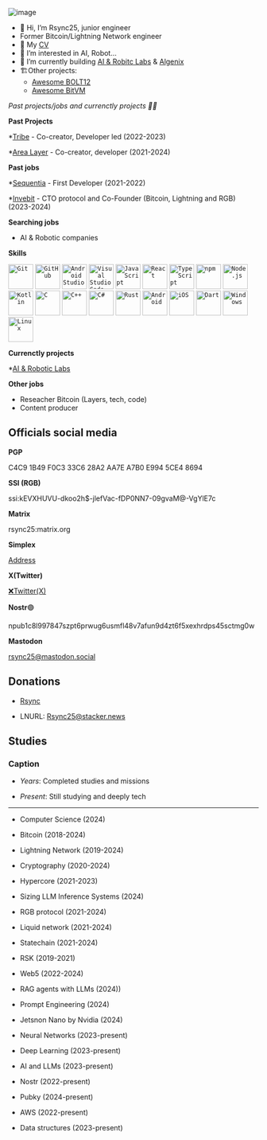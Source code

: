 ![image](https://github.com/user-attachments/assets/cff29ef4-4c9d-4122-8699-0e207aa6be03)

- 👋 Hi, I’m Rsync25, junior engineer
- Former Bitcoin/Lightning Network engineer
- 📃 My [CV](https://rsync25.github.io/resume/)
- 👀 I’m interested in  AI, Robot...
- 🌱 I’m currently building [AI & Robitc Labs](https://github.com/AI-Robotic-Labs) & [Algenix](https://github.com/Algenix-Org)
- 🏗️Other projects:
  * [Awesome BOLT12](https://github.com/Rsync25/awesome-bolt12)
  * [Awesome BitVM](https://github.com/Rsync25/awesome-bitvm)

*Past projects/jobs and currenctly projects 👨‍💻*

**Past Projects**

*[Tribe](https://tribebtc.com/) - Co-creator, Developer led  (2022-2023)

*[Area Layer](https://github.com/AreaLayer) - Co-creator, developer (2021-2024)

**Past jobs**

*[Sequentia](https://sequentia.io) -  First Developer (2021-2022)

*[Invebit](https://www.invebit.com/) - CTO protocol and Co-Founder (Bitcoin, Lightning and RGB) (2023-2024)

**Searching jobs**

- AI & Robotic companies

**Skills**
<div>

<code><img width="50" src="https://user-images.githubusercontent.com/25181517/192108372-f71d70ac-7ae6-4c0d-8395-51d8870c2ef0.png" alt="Git" title="Git"/></code>
<code><img width="50" src="https://user-images.githubusercontent.com/25181517/192108374-8da61ba1-99ec-41d7-80b8-fb2f7c0a4948.png" alt="GitHub" title="GitHub"/></code>
<code><img width="50" src="https://user-images.githubusercontent.com/25181517/192108895-20dc3343-43e3-4a54-a90e-13a4abbc57b9.png" alt="Android Studio" title="Android Studio"/></code>
<code><img width="50" src="https://user-images.githubusercontent.com/25181517/192108891-d86b6220-e232-423a-bf5f-90903e6887c3.png" alt="Visual Studio Code" title="Visual Studio Code"/></code>
<code><img width="50" src="https://user-images.githubusercontent.com/25181517/117447155-6a868a00-af3d-11eb-9cfe-245df15c9f3f.png" alt="JavaScript" title="JavaScript"/></code>
<code><img width="50" src="https://user-images.githubusercontent.com/25181517/183897015-94a058a6-b86e-4e42-a37f-bf92061753e5.png" alt="React" title="React"/></code>
<code><img width="50" src="https://user-images.githubusercontent.com/25181517/183890598-19a0ac2d-e88a-4005-a8df-1ee36782fde1.png" alt="TypeScript" title="TypeScript"/></code>
<code><img width="50" src="https://user-images.githubusercontent.com/25181517/121401671-49102800-c959-11eb-9f6f-74d49a5e1774.png" alt="npm" title="npm"/></code>
<code><img width="50" src="https://user-images.githubusercontent.com/25181517/183568594-85e280a7-0d7e-4d1a-9028-c8c2209e073c.png" alt="Node.js" title="Node.js"/></code>
<code><img width="50" src="https://user-images.githubusercontent.com/25181517/185062810-7ee0c3d2-17f2-4a98-9d8a-a9576947692b.png" alt="Kotlin" title="Kotlin"/></code>
<code><img width="50" src="https://user-images.githubusercontent.com/25181517/192106070-46255bcf-65e6-4c6b-a296-bf8d0d8fb2a7.png" alt="C" title="C"/></code>
<code><img width="50" src="https://user-images.githubusercontent.com/25181517/192106073-90fffafe-3562-4ff9-a37e-c77a2da0ff58.png" alt="C++" title="C++"/></code>
<code><img width="50" src="https://user-images.githubusercontent.com/25181517/121405384-444d7300-c95d-11eb-959f-913020d3bf90.png" alt="C#" title="C#"/></code>
<code><img width="50" src="https://user-images.githubusercontent.com/25181517/192599922-3a8ceb1c-ff1d-40bc-b73c-99ea1182d8ad.png" alt="Rust" title="Rust"/></code>
<code><img width="50" src="https://user-images.githubusercontent.com/25181517/117269608-b7dcfb80-ae58-11eb-8e66-6cc8753553f0.png" alt="Android" title="Android"/></code>
<code><img width="50" src="https://user-images.githubusercontent.com/25181517/121406611-a8246b80-c95e-11eb-9b11-b771486377f6.png" alt="iOS" title="iOS"/></code>
<code><img width="50" src="https://user-images.githubusercontent.com/25181517/186150304-1568ffdf-4c62-4bdc-9cf1-8d8efcea7c5b.png" alt="Dart" title="Dart"/></code>
<code><img width="50" src="https://user-images.githubusercontent.com/25181517/186884150-05e9ff6d-340e-4802-9533-2c3f02363ee3.png" alt="Windows" title="Windows"/></code>
<code><img width="50" src="https://github.com/marwin1991/profile-technology-icons/assets/76662862/2481dc48-be6b-4ebb-9e8c-3b957efe69fa" alt="Linux" title="Linux"/></code>
</div>

**Currenctly projects**

*[AI & Robotic Labs](https://github.com/AI-Robotic-Labs)

**Other jobs**

- Reseacher Bitcoin (Layers, tech, code)
- Content producer

## Officials social media 

**PGP**

C4C9 1B49 F0C3 33C6 28A2 AA7E A7B0 E994 5CE4 8694

**SSI (RGB)**

ssi:kEVXHUVU-dkoo2h$-jlefVac-fDP0NN7-09gvaM@-VgYlE7c

**Matrix**

rsync25:matrix.org

**Simplex**

[Address](https://simplex.chat/contact#/?v=2&smp=smp%3A%2F%2FenEkec4hlR3UtKx2NMpOUK_K4ZuDxjWBO1d9Y4YXVaA%3D%40smp14.simplex.im%2FAQhYYeBgPIx3jL8arpJoOTYvNZhhGS_G%23%2F%3Fv%3D1-2%26dh%3DMCowBQYDK2VuAyEA74pIz1cwdd9yQsqj8_xhsISKUl3CHJS8RjmZSevhi2Q%253D%26srv%3Daspkyu2sopsnizbyfabtsicikr2s4r3ti35jogbcekhm3fsoeyjvgrid.onion)

**X(Twitter)**

[❌Twitter(X)](https://x.com/Rsync25)

**Nostr**🟣

 npub1c8l997847szpt6prwug6usmfl48v7afun9d4zt6f5xexhrdps45sctmg0w

**Mastodon**

rsync25@mastodon.social

## Donations

- [Rsync](https://tourniquet.app/donate/Rsync)

- LNURL:  Rsync25@stacker.news

## Studies

### Caption

- *Years*: Completed studies and missions

- *Present*: Still studying and deeply tech

---

- Computer Science (2024)
- Bitcoin (2018-2024)
- Lightning Network (2019-2024)
- Cryptography (2020-2024)
- Hypercore (2021-2023)
- Sizing LLM Inference Systems (2024)
- RGB protocol (2021-2024)
- Liquid network (2021-2024)
- Statechain (2021-2024)
- RSK (2019-2021)
- Web5 (2022-2024)
- RAG agents with LLMs (2024))
- Prompt Engineering (2024)
- Jetsnon Nano by Nvidia (2024)
- Neural Networks (2023-present)
- Deep Learning (2023-present)
- AI and LLMs (2023-present)
- Nostr (2022-present)
- Pubky (2024-present)
- AWS (2022-present)
- Data structures (2023-present)

  <!---
Rsync25/Rsync25 is a ✨ special ✨ repository because its `README.md` (this file) appears on your GitHub profile.
You can click the Preview link to take a look at your changes.
--->
